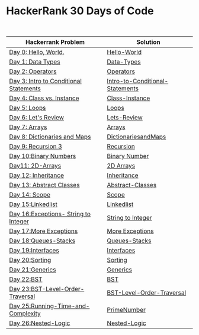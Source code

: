 # HackerRank 30 Days of Code
<br>


| Hackerrank Problem                                                                                                                       | Solution                                                                                        |
|------------------------------------------------------------------------------------------------------------------------------------------|-------------------------------------------------------------------------------------------------|
| [Day 0: Hello, World.](https://www.hackerrank.com/challenges/30-hello-world/problem?isFullScreen=true)                                   | [Hello-World](Solutions/Day0-Hello-World/src/Main.java)                                         |
| [Day 1: Data Types](https://www.hackerrank.com/challenges/30-data-types/problem?isFullScreen=true)                                       | [Data-Types](Solutions/Day1-Data-Types/src/Main.java)                                           |
| [Day 2: Operators](https://www.hackerrank.com/challenges/30-operators?isFullScreen=true)                                                 | [Operators](Solutions/Day2-Operators/src/Main.java)                                             |
| [Day 3: Intro to Conditional Statements](https://www.hackerrank.com/challenges/30-conditional-statements?isFullScreen=true)              | [Intro-to-Conditional-Statements](Solutions/Day3-Intro-to-Conditional-Statements/src/Main.java) |
| [Day 4: Class vs. Instance](https://www.hackerrank.com/challenges/30-class-vs-instance?isFullScreen=true)                                | [Class-Instance](Solutions/Day4-Class-Instance/src/Person.java)                                 |
| [Day 5: Loops](https://www.hackerrank.com/challenges/30-loops?isFullScreen=true)                                                         | [Loops](Solutions/Day5-Loops/src/Solution.java)                                                 |
| [Day 6: Let's Review](https://www.hackerrank.com/challenges/30-review-loop?isFullScreen=true)                                            | [Lets-Review](Solutions/Day6-Lets-Review-Types/src/Solution.java)                               |
| [Day 7: Arrays](https://www.hackerrank.com/challenges/30-arrays?isFullScreen=true)                                                       | [Arrays](Solutions/Day7-Arrays/src/Solution.java)                                               |
| [Day 8: Dictionaries and Maps](https://www.hackerrank.com/challenges/30-dictionaries-and-maps?isFullScreen=true)                         | [DictionariesandMaps](Solutions/Day8-DictionariesandMaps/src/Solution.java)                     |
| [Day 9: Recursion 3](https://www.hackerrank.com/challenges/30-recursion?isFullScreen=true)                                               | [Recursion](Solutions/Day9-Recursion/src/Solution.java)                                         |
| [Day 10:Binary Numbers](https://www.hackerrank.com/challenges/30-binary-numbers/problem?isFullScreen=true)                               | [Binary Number](Solutions/Day10-Binary-Numbers/src/Solution.java)                               |
| [Day11: 2D-Arrays](https://www.hackerrank.com/challenges/30-2d-arrays/problem?isFullScreen=true)                                         | [2D Arrays](Solutions/Day11-2D-Arrays/src/Solution.java)                                        |
| [Day 12: Inheritance](https://www.hackerrank.com/challenges/30-inheritance/problem?isFullScreen=true)                                    | [Inheritance](Solutions/Day12-Inheritance/src/Student.java)                                     |
| [Day 13: Abstract Classes](https://www.hackerrank.com/challenges/30-abstract-classes/problem?isFullScreen=true)                          | [Abstract-Classes](Solutions/Day13-Abstract-Classes/src/Solution.java)                          |
| [Day 14: Scope](https://www.hackerrank.com/challenges/30-scope/problem?isFullScreen=true)                                                | [Scope](Solutions/Day14-Scope/src/Solution.java)                                                |
| [Day 15:Linkedlist ](https://www.hackerrank.com/challenges/30-linked-list/problem?isFullScreen=true)                                     | [Linkedlist](Solutions/Day15-Linkedlist/src/Solution.java)                                      |
| [Day 16:Exceptions- String to Integer ](https://www.hackerrank.com/challenges/30-exceptions-string-to-integer/problem?isFullScreen=true) | [String to Integer](Solutions/Day16-Exceptions%20-%20StringtoInteger/src/Solution.java)         |
| [Day 17:More Exceptions](https://www.hackerrank.com/challenges/30-more-exceptions/problem?isFullScreen=true)                             | [More Exceptions](Solutions/Day17-More-Exceptions/src/Solution.java)                            |
| [Day 18:Queues-Stacks](https://www.hackerrank.com/challenges/30-queues-stacks/problem?isFullScreen=true)                                 | [Queues-Stacks](Solutions/Day18-Queues-Stacks/src/Solution.java)                                |
| [Day 19:Interfaces](https://www.hackerrank.com/challenges/30-interfaces/problem?isFullScreen=true)                                       | [Interfaces](Solutions/Day19-Interfaces/src/Solution.java)                                      |
| [Day 20:Sorting](https://www.hackerrank.com/challenges/30-sorting/problem?isFullScreen=true)                                             | [Sorting](Solutions/Day20-Sorting/src/Solution.java)                                            |
| [Day 21:Generics](https://www.hackerrank.com/challenges/30-generics/problem?isFullScreen=true)                                           | [Generics](Solutions/Day21-Generics/src/Generics.java)                                          |
| [Day 22:BST](https://www.hackerrank.com/challenges/30-binary-search-trees/problem?isFullScreen=true)                                     | [BST](Solutions/Day22-Binary-Search-Trees/src/Solution.java)                                    |
| [Day 23:BST-Level-Order-Traversal](https://www.hackerrank.com/challenges/30-binary-trees/problem?isFullScreen=true)                      | [BST-Level-Order-Traversal](Solutions/Day23-BST-Level-Order-Traversal/src/Solution.java)        |
| [Day 25:Running-Time-and-Complexity](https://www.hackerrank.com/challenges/30-running-time-and-complexity/problem?isFullScreen=true)     | [PrimeNumber](Solutions/Day25-Running-Time-and-Complexity/src/Solution.java)                    |
| [Day 26:Nested-Logic](https://www.hackerrank.com/challenges/30-nested-logic/problem?isFullScreen=true)                                   | [Nested-Logic](Solutions/Day26-Nested-Logic/src/Solution.java)                   |
